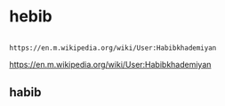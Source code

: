 # hebib
                                              https://en.m.wikipedia.org/wiki/User:Habibkhademiyan 
                                              
https://en.m.wikipedia.org/wiki/User:Habibkhademiyan  

## habib

